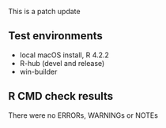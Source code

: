 This is a patch update

## Test environments

* local macOS install, R 4.2.2
* R-hub (devel and release)
* win-builder

## R CMD check results

There were no ERRORs, WARNINGs or NOTEs

